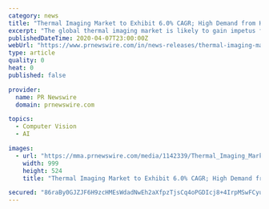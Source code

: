```yaml
---
category: news
title: "Thermal Imaging Market to Exhibit 6.0% CAGR; High Demand from Healthcare Sector to Drive Growth: Fortune Business Insights™"
excerpt: "The global thermal imaging market is likely to gain impetus from the ever-increasing demand for thermal camera from the healthcare sector."
publishedDateTime: 2020-04-07T23:00:00Z
webUrl: "https://www.prnewswire.com/in/news-releases/thermal-imaging-market-to-exhibit-6-0-cagr-high-demand-from-healthcare-sector-to-drive-growth-fortune-business-insights-tm--858947560.html"
type: article
quality: 0
heat: 0
published: false

provider:
  name: PR Newswire
  domain: prnewswire.com

topics:
  - Computer Vision
  - AI

images:
  - url: "https://mma.prnewswire.com/media/1142339/Thermal_Imaging_Market.jpg?p=facebook"
    width: 999
    height: 524
    title: "Thermal Imaging Market to Exhibit 6.0% CAGR; High Demand from Healthcare Sector to Drive Growth: Fortune Business Insights™"

secured: "86raBy0GJZJF6H9zcHMEsWdadNwEh2aXfpzTjsCq4oPGDIcj8+4IrpMSwFCyuqZiZzMIRXqC/9ggdn6vn/5+P8QJEdCWwTT9azPs4J0EpxVN8sgaYmeMWe4gdYl9NrphzGN2IR0mgK+L/8SZN7T6feSnVuawdZBfQhxfKO4shCusW/l5Pks7H+WgwF42bOlWQ6yYSbs/qzGPY1KoEZLDicN+vlru8JlHGD4JwLBBUEQC0HuqCde7Ng2MFuTWqaUL+fqPaQA6PjxdayNA5Gm3Fo9QSiiUU8UE0BF8jkAV15k78Jc0IUEGJ3syBlglWM6C;tndgSKNVQr7JOAuoQYcykA=="
---
```


